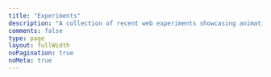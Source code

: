 ```yaml
---
title: "Experiments"
description: "A collection of recent web experiments showcasing animations created using three.js, WebGL and SCSS / CSS."
comments: false
type: page
layout: fullWidth
noPagination: true
noMeta: true
---
```

